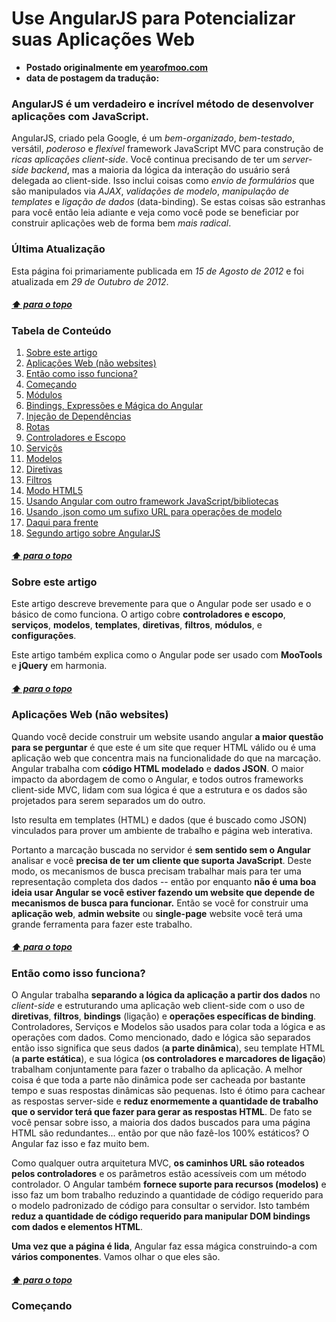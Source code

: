 # Use AngularJS para Potencializar suas Aplicações Web

* **Postado originalmente em [yearofmoo.com](http://www.yearofmoo.com/2012/08/use-angularjs-to-power-your-web-application.html)**
* **data de postagem da tradução:** 

### AngularJS é um verdadeiro e incrível método de desenvolver aplicações com JavaScript.

AngularJS, criado pela Google, é um *bem-organizado*, *bem-testado*, versátil, *poderoso* e *flexível* framework JavaScript MVC para construção de *ricas aplicações client-side*. Você continua precisando de ter um *server-side backend*, mas a maioria da lógica da interação do usuário será delegada ao client-side. Isso inclui coisas como *envio de formulários* que são manipulados via *AJAX*, *validações de modelo*, *manipulação de templates* e *ligação de dados* (data-binding). Se estas coisas são estranhas para você então leia adiante e veja como você pode se beneficiar por construir aplicações web de forma bem *mais radical*.

### Última Atualização
Esta página foi primariamente publicada em *15 de Agosto de 2012* e foi atualizada em *29 de Outubro de 2012*.

##### [⬆ para o topo](https://github.com/eoop/traduz-ai/blob/master/angularjs/003-use-angularjs-para-potencializar-sua-webapp.md#use-angularjs-para-potencializar-suas-aplica%C3%A7%C3%B5es-web)

### Tabela de Conteúdo

01. [Sobre este artigo](https://github.com/eoop/traduz-ai/blob/master/angularjs/003-use-angularjs-para-potencializar-sua-webapp.md#sobre-este-artigo)
02. [Aplicações Web (não websites)](https://github.com/eoop/traduz-ai/blob/master/angularjs/003-use-angularjs-para-potencializar-sua-webapp.md#aplica%C3%A7%C3%B5es-web-n%C3%A3o-websites)
03. [Então como isso funciona?]()
04. [Começando]()
05. [Módulos]()
06. [Bindings, Expressões e Mágica do Angular]()
07. [Injeção de Dependências]()
08. [Rotas]()
09. [Controladores e Escopo]()
10. [Serviçõs]()
11. [Modelos]()
12. [Diretivas]()
13. [Filtros]()
14. [Modo HTML5]()
15. [Usando Angular com outro framework JavaScript/bibliotecas]()
16. [Usando .json como um sufixo URL para operações de modelo]()
17. [Daqui para frente]()
18. [Segundo artigo sobre AngularJS]()

##### [⬆ para o topo](https://github.com/eoop/traduz-ai/blob/master/angularjs/003-use-angularjs-para-potencializar-sua-webapp.md#use-angularjs-para-potencializar-suas-aplica%C3%A7%C3%B5es-web)

### Sobre este artigo

Este artigo descreve brevemente para que o Angular pode ser usado e o básico de como funciona. O artigo cobre **controladores e escopo**, **serviços**, **modelos**, **templates**, **diretivas**, **filtros**, **módulos**, e **configurações**.

Este artigo também explica como o Angular pode ser usado com **MooTools** e **jQuery** em harmonia.

##### [⬆ para o topo](https://github.com/eoop/traduz-ai/blob/master/angularjs/003-use-angularjs-para-potencializar-sua-webapp.md#use-angularjs-para-potencializar-suas-aplica%C3%A7%C3%B5es-web)

### Aplicações Web (não websites)

Quando você decide construir um website usando angular **a maior questão para se perguntar** é que este é um site que requer HTML válido ou é uma aplicação web que concentra mais na funcionalidade do que na marcação. Angular trabalha com **código HTML modelado** e **dados JSON**. O maior impacto da abordagem de como o Angular, e todos outros frameworks client-side MVC, lidam com sua lógica é que a estrutura e os dados são projetados para serem separados um do outro.

Isto resulta em templates (HTML) e dados (que é buscado como JSON) vinculados para prover um ambiente de trabalho e página web interativa.

Portanto a marcação buscada no servidor é **sem sentido sem o Angular** analisar e você **precisa de ter um cliente que suporta JavaScript**. Deste modo, os mecanismos de busca precisam trabalhar mais para ter uma representação completa dos dados -- então por enquanto **não é uma boa ideia usar Angular se você estiver fazendo um website que depende de mecanismos de busca para funcionar.** Então se você for construir uma **aplicação web**, **admin website** ou **single-page** website você terá uma grande ferramenta para fazer este trabalho. 

##### [⬆ para o topo](https://github.com/eoop/traduz-ai/blob/master/angularjs/003-use-angularjs-para-potencializar-sua-webapp.md#use-angularjs-para-potencializar-suas-aplica%C3%A7%C3%B5es-web)

### Então como isso funciona?

O Angular trabalha **separando a lógica da aplicação a partir dos dados** no *client-side* e estruturando uma aplicação web client-side com o uso de **diretivas**, **filtros**, **bindings** (ligação) e **operações específicas de binding**. Controladores, Serviços e Modelos são usados para colar toda a lógica e as operações com dados. Como mencionado, dado e lógica são separados então isso significa que seus dados (**a parte dinâmica**), seu template HTML (**a parte estática**), e sua lógica (**os controladores e marcadores de ligação**) trabalham conjuntamente para fazer o trabalho da aplicação. A melhor coisa é que toda a parte não dinâmica pode ser cacheada por bastante tempo e suas respostas dinâmicas são pequenas. Isto é ótimo para cachear as respostas server-side e **reduz enormemente a quantidade de trabalho que o servidor terá que fazer para gerar as respostas HTML**. De fato se você pensar sobre isso, a maioria dos dados buscados para uma página HTML são redundantes... então por que não fazê-los 100% estáticos? O Angular faz isso e faz muito bem.

Como qualquer outra arquitetura MVC, **os caminhos URL são roteados pelos controladores** e os parâmetros estão acessíveis com um método controlador. O Angular também **fornece suporte para recursos (modelos)** e isso faz um bom trabalho reduzindo a quantidade de código requerido para o modelo padronizado de código para consultar o servidor. Isto também **reduz a quantidade de código requerido para manipular DOM bindings com dados e elementos HTML**.

**Uma vez que a página é lida**, Angular faz essa mágica construindo-a com **vários componentes**. Vamos olhar o que eles são.

##### [⬆ para o topo](https://github.com/eoop/traduz-ai/blob/master/angularjs/003-use-angularjs-para-potencializar-sua-webapp.md#use-angularjs-para-potencializar-suas-aplica%C3%A7%C3%B5es-web)

### Começando